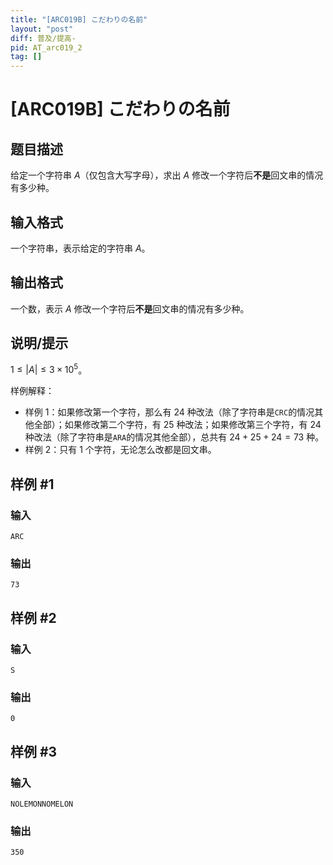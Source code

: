 ```yaml
---
title: "[ARC019B] こだわりの名前"
layout: "post"
diff: 普及/提高-
pid: AT_arc019_2
tag: []
---
```


# [ARC019B] こだわりの名前

## 题目描述

给定一个字符串 $A$（仅包含大写字母），求出 $A$ 修改一个字符后**不是**回文串的情况有多少种。

## 输入格式

一个字符串，表示给定的字符串 $A$。

## 输出格式

一个数，表示 $A$ 修改一个字符后**不是**回文串的情况有多少种。

## 说明/提示

$1 \le |A| \le 3 \times 10^5$。

样例解释：
- 样例 1：如果修改第一个字符，那么有 $24$ 种改法（除了字符串是`CRC`的情况其他全部）；如果修改第二个字符，有 $25$ 种改法；如果修改第三个字符，有 $24$ 种改法（除了字符串是`ARA`的情况其他全部），总共有 $24 + 25 + 24 = 73$ 种。
- 样例 2：只有 $1$ 个字符，无论怎么改都是回文串。

## 样例 #1

### 输入

```
ARC
```

### 输出

```
73
```

## 样例 #2

### 输入

```
S
```

### 输出

```
0
```

## 样例 #3

### 输入

```
NOLEMONNOMELON
```

### 输出

```
350
```

